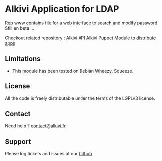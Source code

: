 # Alkivi Application for LDAP


Rep www contains file for a web interface to search and modify password
Still en beta ...

Checkout related repository :
[Alkivi API](https://github.com/alkivi-sas/alkivi-api)
[Alkivi Puppet Module to distribute apps](https://github.com/alkivi-sas/puppet-alkivi_app)

## Limitations

* This module has been tested on Debian Wheezy, Squeeze.

## License

All the code is freely distributable under the terms of the LGPLv3 license.

## Contact

Need help ? contact@alkivi.fr

## Support

Please log tickets and issues at our [Github](https://github.com/alkivi-sas/)
